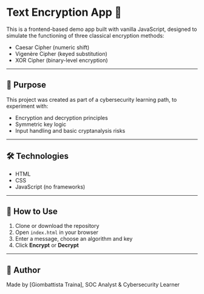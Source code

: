 # Text Encryption App 🔐

This is a frontend-based demo app built with vanilla JavaScript, designed to simulate the functioning of three classical encryption methods:

- Caesar Cipher (numeric shift)
- Vigenère Cipher (keyed substitution)
- XOR Cipher (binary-level encryption)

---

## 🎯 Purpose

This project was created as part of a cybersecurity learning path, to experiment with:

- Encryption and decryption principles
- Symmetric key logic
- Input handling and basic cryptanalysis risks

---

## 🛠 Technologies

- HTML
- CSS
- JavaScript (no frameworks)

---

## 🚀 How to Use

1. Clone or download the repository
2. Open `index.html` in your browser
3. Enter a message, choose an algorithm and key
4. Click **Encrypt** or **Decrypt**

---

## 👤 Author

Made by [Giombattista Traina], SOC Analyst & Cybersecurity Learner
